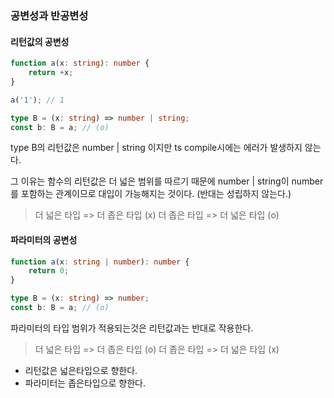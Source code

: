 ### 공변성과 반공변성

#### 리턴값의 공변성
```ts
function a(x: string): number {
    return +x;
}

a('1'); // 1

type B = (x: string) => number | string;
const b: B = a; // (o)
```

type B의 리턴값은 number | string 이지만 ts compile시에는 에러가 발생하지 않는다.

그 이유는 함수의 리턴값은 더 넓은 범위를 따르기 때문에 number | string이 number를 포함하는 관계이므로 대입이 가능해지는 것이다. (반대는 성립하지 않는다.)

> 더 넓은 타입 => 더 좁은 타입 (x)
> 더 좁은 타입 => 더 넓은 타입 (o)


#### 파라미터의 공변성
```ts
function a(x: string | number): number {
    return 0;
}

type B = (x: string) => number;
const b: B = a; // (o)
```

파라미터의 타입 범위가 적용되는것은 리턴값과는 반대로 작용한다.

> 더 넓은 타입 => 더 좁은 타입 (o)
> 더 좁은 타입 => 더 넓은 타입 (x)

- 리턴값은 넓은타입으로 향한다.
- 파라미터는 좁은타입으로 향한다.